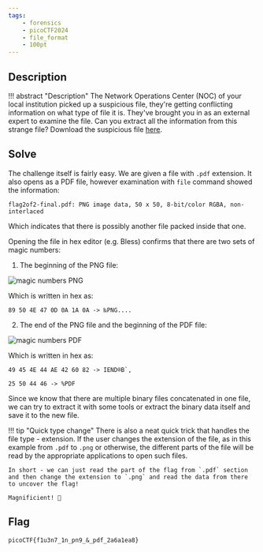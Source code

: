 ```yaml
---
tags:
    - forensics
    - picoCTF2024
    - file_format
    - 100pt
---
```


## Description

!!! abstract "Description"
    The Network Operations Center (NOC) of your local institution picked up a suspicious file, they're getting conflicting information on what type of file it is. They've brought you in as an external expert to examine the file. Can you extract all the information from this strange file?
    Download the suspicious file [here](https://artifacts.picoctf.net/c_titan/8/flag2of2-final.pdf).

## Solve

The challenge itself is fairly easy. We are given a file with `.pdf` extension. It also opens as a PDF file, however examination with `file` command showed the information:
``` title="file command output"
flag2of2-final.pdf: PNG image data, 50 x 50, 8-bit/color RGBA, non-interlaced
```
Which indicates that there is possibly another file packed inside that one.

Opening the file in hex editor (e.g. Bless) confirms that there are two sets of magic numbers:

1. The beginning of the PNG file:

![magic numbers PNG](/assets/picoCTF/secret-of-the-polyglot/magic_num_PNG.png)

Which is written in hex as:
``` title="hex representation of PNG magic numbers"
89 50 4E 47 0D 0A 1A 0A -> ‰PNG....
```

2. The end of the PNG file and the beginning of the PDF file:

![magic numbers PDF](/assets/picoCTF/secret-of-the-polyglot/magic_num_PDF.png)

Which is written in hex as:
``` title="PNG trailer numbers"
49 45 4E 44 AE 42 60 82 -> IEND®B`‚
```

``` title="hex representation of PDF magic numbers"
25 50 44 46 -> %PDF
```

Since we know that there are multiple binary files concatenated in one file, we can try to extract it with some tools or extract the binary data itself and save it to the new file.

!!! tip "Quick type change"
    There is also a neat quick trick that handles the file type - extension. If the user changes the extension of the file, as in this example from `.pdf` to `.png` or otherwise, the different parts of the file will be read by the appropriate applications to open such files.

    In short - we can just read the part of the flag from `.pdf` section and then change the extension to `.png` and read the data from there to uncover the flag!

    Magnificient! 🧐

## Flag

``` title="flag"
picoCTF{f1u3n7_1n_pn9_&_pdf_2a6a1ea8}
```